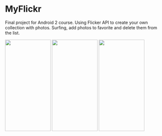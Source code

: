 # MyFlickr
Final project for Android 2 course. Using Flicker API to create your own collection with photos. Surfing, add photos to favorite and delete them from the list.

<img src="https://github.com/victorteit/MyFlickr/assets/95887209/a8283cac-f1c3-4dc4-a34c-ecc066d03b6e" width="150" height="300">
<img src="https://github.com/victorteit/MyFlickr/assets/95887209/352a245e-e72d-4904-8e33-e89e1791db2a" width="150" height="300">
<img src="https://github.com/victorteit/MyFlickr/assets/95887209/092923fd-ca3d-4591-b054-d783799b87dd" width="150" height="300">

